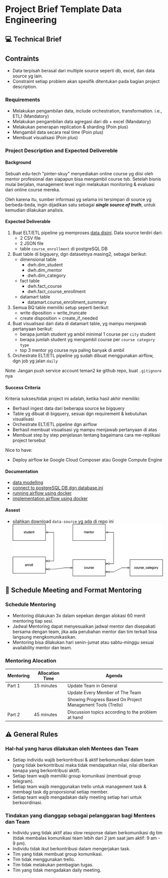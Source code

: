 # Project Brief Template Data Engineering

## 💻 Technical Brief

## Contraints

- Data terpisah berasal dari multiple source seperti db, excel, dan data source yg lain.
- Constraint setiap problem akan spesifik ditentukan pada bagian project description.

### Requirements

- Melakukan pengambilan data, include orchestration, transformation. i.e., ETL) (Mandatory)
- Melakukan pengambilan data agregasi dari db + excel (Mandatory)
- Melakukan penerapan replication & sharding (Poin plus)
- Mengambil data secara real time (Poin plus)
- Membuat visualisasi (Poin plus)

### Project Description and Expected Delivereble

#### Background

Sebuah edu-tech "pinter-skuy" menyediakan online course yg diisi oleh mentor profesional dan siapapun bisa mengambil course tsb. Setelah bisnis mulai berjalan, management level ingin melakukan monitoring & evaluasi dari online course mereka.

Oleh karena itu, sumber informasi yg selama ini tersimpan di source yg berbeda-beda, ingin dijadikan satu sebagai ***single source of truth***, untuk kemudian dilakukan analisis.

#### Expected Deliverable

1. Buat ELT/ETL pipeline yg memproses [data disini](https://github.com/firdausraginda/capstone-alta-de-project/tree/main/data-source). Data source terdiri dari:
    * 2 CSV file
    * 2 JSON file
    * table `course_enrollment` di postgreSQL DB
2. Buat table di bigquery, dgn datasetnya masing2, sebagai berikut:
    * dimensional table
        * dwh.dim_student
        * dwh.dim_mentor
        * dwh.dim_category
    * fact table
        * dwh.fact_course
        * dwh.fact_course_enrollment
    * datamart table
        * datamart.course_enrollment_summary
3. Semua BQ table memiliki setup seperti berikut:
    * write diposition = write_truncate
    * create disposition = create_if_needed
4. Buat visualisasi dari data di datamart table, yg mampu menjawab pertanyaan berikut:
    * berapa jumlah student yg ambil minimal 1 course per `city` student
    * berapa jumlah student yg mengambil course per `course category type`
    * top 3 mentor yg course nya paling banyak di ambil
5. Orchestrate ELT/ETL pipeline yg sudah dibuat menggunakan airflow, dgn job yg jalan `daily`

Note: Jangan push service account teman2 ke github repo, buat `.gitignore` nya

#### Success Criteria

Kriteria sukses/tidak project ini adalah, ketika hasil akhir memiliki: 
* Berhasil ingest data dari beberapa source ke bigquery
* Table yg dibuat di bigquery, sesuai dgn requirement & kebutuhan visualisasi
* Orchestrate ELT/ETL pipeline dgn airflow
* Berhasil membuat visualisasi yg mampu menjawab pertanyaan di atas
* Membuat step by step penjelasan tentang bagaimana cara me-replikasi project tersebut

Nice to have:
* Deploy airflow ke Google Cloud Composer atau Google Compute Engine

#### Documentation

- [data modelling](https://ossinsight.io/blog/trends-and-insights-from-github-2022/)
- [connect to postgreSQL DB dgn database.ini](https://www.postgresqltutorial.com/postgresql-python/connect/)
- [running airflow using docker](https://airflow.apache.org/docs/apache-airflow/stable/howto/docker-compose/index.html)
- [implementation airflow using docker](https://github.com/firdausraginda/basic-airflow/tree/master)

#### Assest

- silahkan download `data-source` yg ada di repo ini
![ERD](capstone-project.drawio.png)

## 📆 Schedule Meeting and Format Mentoring

### Schedule Mentoring

- Mentoring dilakukan 3x dalam sepekan dengan alokasi 60 menit mentoring tiap sesi.
- Jadwal Mentoring dapat menyesuaikan jadwal mentor dan disepakati bersama dengan team, jika ada perubahan mentor dan tim terkait bisa langsung mengkomunikasikan.
- Mentoring bisa dilakukan hari senin-jumat atau sabtu-minggu sesuai availability mentor dan team.

### Mentoring Alocation

| Mentoring | Allocation Time | Agenda                                                      |
| --------- | --------------- | ----------------------------------------------------------- |
| Part 1    | 15 minutes      | Update Team in General                                      |
|           |                 | Update Every Member of The Team                             |
|           |                 | Showing Progress Based On Project Management Tools (Trello) |
| Part 2    | 45 minutes      | Discussion topics according to the problem at hand          |

## ⚠️ General Rules

### Hal-hal yang harus dilakukan oleh Mentees dan Team

- Setiap individu wajib berkontribusi & aktif berkomunikasi dalam team (yang tidak berkontribusi maka tidak mendapatkan nilai, nilai diberikan kenapa yang berkontribusi aktif).
- Setiap team wajib memiliki group komunikasi (membuat group telegram).
- Setiap team wajib menggunakan trello untuk management task & membagi task dg proporsional setiap member.
- Setiap team wajib mengadakan daily meeting setiap hari untuk berkoordinasi.

### Tindakan yang dianggap sebagai pelanggaran bagi Mentees dan Team

- Individu yang tidak aktif atau slow response dalam berkomunikasi dg tim (tidak membalas komunikasi team lebih dari 2 jam saat jam aktif: 9 am - 9 pm).
- Individu tidak ikut berkontribusi dalam mengerjakan task.
- Tim yang tidak membuat group komunikasi.
- Tim tidak menggunakan trello.
- Tim tidak melakukan pembagian tugas.
- Tim yang tidak mengadakan daily meeting.
